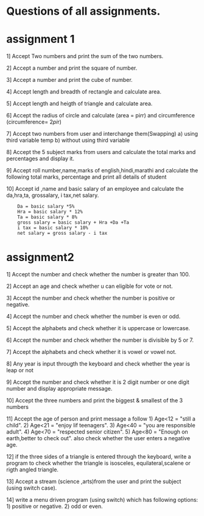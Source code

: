# Questions of all assignments.
# assignment 1
1] Accept Two numbers and print the sum of the two numbers.

2] Accept a number and print the square of number.

3] Accept a number and print the cube of number.

4] Accept length and breadth of rectangle and calculate area.

5] Accept length and heigth of triangle and calculate area.

6] Accept the radius of circle and calculate (area = pi*r*r) and
   circumference (circumference= 2*pi*r)

7] Accept two numbers from user and interchange them(Swapping) 
   a) using third variable temp
   b) without using third variable

8] Accept the 5 subject marks from users and calculate the total marks and
   percentages and display it.

9] Accept roll number,name,marks of english,hindi,marathi and calculate the 
   following total marks, percentage and print all details of student

10]  Accept id ,name and basic salary of an employee and calculate the da,hra,ta,
        grossalary, i tax,net salary.
        
        Da = basic salary *5%
        Hra = basic salary * 12%
        Ta = basic salary * 8%
        gross salary = basic salary + Hra +Da +Ta
        i tax = basic salary * 10%
        net salary = gross salary - i tax

# assignment2
1]  Accept the number and check whether the number is greater than 100.

2]  Accept an age and check whether u can eligible for vote or not.

3]  Accept the number and check whether the number is positive or negative.

4]  Accept the number and check whether the number is even or odd.

5]  Accept the alphabets and check whether it is uppercase or lowercase.

6]  Accept the number and check whether the number is divisible by 5 or 7.

7]  Accept the alphabets and check whether it is vowel or vowel not.

8]  Any year is input througth the keyboard and check whether 
    the year is leap or not 

9]  Accept the number and check whether it is 2 digit number or one digit 
    number and display appropriate message.

10] Accept the three numbers and print the biggest & smallest of the 3 numbers

11] Accept the age of person and print message a follow
      1) Age<12 = "still a child".
      2) Age<21 = "enjoy lif teenagers".
      3) Age<40 = "you are responsible adult".
      4) Age<70 = "respected senior citizen".
      5) Age<80 = "Enough on earth,better to check out".
    also check whether the user enters a negative age.

12]  if the three sides of a triangle is entered through the keyboard,
     write a program to check whether the triangle is isosceles,
     equilateral,scalene or rigth angled triangle.

13]  Accept a stream (science ,arts)from the user and print the subject 
     (using switch case).
     
14]   write a menu driven program (using switch) which has following options:
      1) positive or negative. 
      2) odd or even.

         